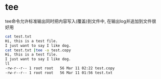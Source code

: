 # tee

tee命令允许标准输出同时把内容写入(覆盖)到文件中, 在输出log并追加到文件很好用


```bash
cat test.txt 
Hi, this is a test file.
I just want to say I like dog.
cat test.txt |tee -a test.copy
Hi, this is a test file.
I just want to say I like dog.
ll
-rw-r--r-- 1 root root   56 Mar 11 02:22 test.copy
-rw-r--r-- 1 root root   56 Mar 11 01:56 test.txt
```